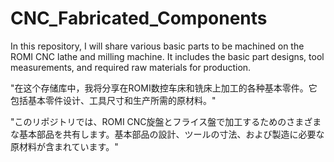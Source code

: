 # CNC_Fabricated_Components
In this repository, I will share various basic parts to be machined on the ROMI CNC lathe and milling machine. It includes the basic part designs, tool measurements, and required raw materials for production.

"在这个存储库中，我将分享在ROMI数控车床和铣床上加工的各种基本零件。它包括基本零件设计、工具尺寸和生产所需的原材料。"

"このリポジトリでは、ROMI CNC旋盤とフライス盤で加工するためのさまざまな基本部品を共有します。基本部品の設計、ツールの寸法、および製造に必要な原材料が含まれています。"
